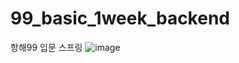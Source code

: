 # 99_basic_1week_backend
항해99 입문 스프링
![image](https://user-images.githubusercontent.com/83463300/194335831-41dceec8-0102-40bb-9c1c-052f145d8d32.png)

